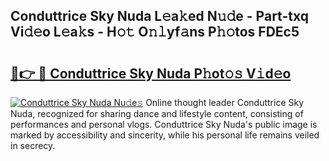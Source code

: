 ## Conduttrice Sky Nuda L𝚎a𝚔ed N𝚞𝚍e - Part-txq Vi𝚍𝚎o L𝚎a𝚔s - H𝚘𝚝 O𝚗𝚕yf𝚊ns P𝚑𝚘tos FDEc5

# <h2><a href="http://kf90jv6.oniu.top/?m=Conduttrice+Sky+Nuda">🔗👉 🔴 Conduttrice Sky Nuda P𝚑ot𝚘𝚜 V𝚒d𝚎o</a></h2>

[![Conduttrice Sky Nuda Nu𝚍e𝚜](https://i.imgur.com/0qMVB7G.gif)](http://kf90jv6.oniu.top/?m=Conduttrice+Sky+Nuda)
Online thought leader Conduttrice Sky Nuda, recognized for sharing dance and lifestyle content, consisting of performances and personal vlogs. Conduttrice Sky Nuda's public image is marked by accessibility and sincerity, while his personal life remains veiled in secrecy.  
